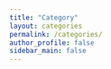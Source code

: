 ```yaml
---
title: "Category"
layout: categories
permalink: /categories/
author_profile: false
sidebar_main: false
---
```

